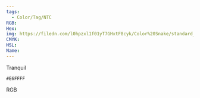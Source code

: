 ```yaml
---
tags:
  - Color/Tag/NTC
RGB:
Hex:
img: https://filedn.com/l0hpzxl1f01yT7GHxtF8cyk/Color%20Snake/standard_csv_to_svg//E6FFFF.svg
CMYK:
HSL:
Name:
---
```

Tranquil
```palette
#E6FFFF
```
RGB
